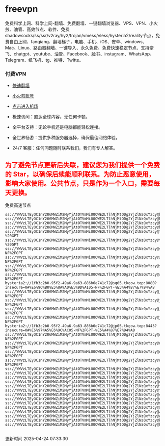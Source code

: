 # freevpn

免费科学上网、科学上网-翻墙、免费翻墙、一键翻墙浏览器、VPS、VPN、小火煎、油管、高效节点、软件、免费shadowsocks/ss/ssr/v2ray/hy2/trojan/vmess/vless/hysteria2/reality节点，免费自由上网、fanqiang、翻墙梯子，电脑、手机、iOS、安卓、windows、Mac、Linux、路由器翻墙、一键导入、永久免费、免费快速稳定节点、支持奈飞、chatgpt、youtube、油管、Facebook、脸书、instagram、WhatsApp、Telegram、纸飞机、tg、推特、Twitte。

### 付费VPN
* [快速翻墙](https://uhuio.top/) 

* [小火煎账号](https://free-clash.top/) 

* [点击进入机场](https://uhuio.top/) 

* 极速访问：直达全球内容，无任何卡顿。

* 全平台支持：无论手机还是电脑都能轻松连接。

* 全世界畅游：提供多种服务器选择，确保最佳网络体验。

* 24/7 客服：任何问题随时联系我们，我们有专人解答。

## <font color="red">为了避免节点更新后失联，建议您为我们提供一个免费的 Star，以确保后续能顺利联系。为防止恶意使用，影响大家使用。公共节点，只是作为一个入口，需要每天更换。</font>

免费高速节点

```ss://YWVzLTEyOC1nY206MWZiM2MyYjAtOTVmMi00OWE2LTlhNjMtODg2YjZlNzQxYzcy@hk01.jgrtoioceaw.help:50384#%E9%A6%99%E6%B8%AF01
ss://YWVzLTEyOC1nY206MWZiM2MyYjAtOTVmMi00OWE2LTlhNjMtODg2YjZlNzQxYzcy@hk02.jigreliewolf.click:17889#%E9%A6%99%E6%B8%AF02
ss://YWVzLTEyOC1nY206MWZiM2MyYjAtOTVmMi00OWE2LTlhNjMtODg2YjZlNzQxYzcy@hk03.jigreliewolf.click:10838#%E9%A6%99%E6%B8%AF03
ss://YWVzLTEyOC1nY206MWZiM2MyYjAtOTVmMi00OWE2LTlhNjMtODg2YjZlNzQxYzcy@hk04.jgrtoioceaw.help:29956#%E9%A6%99%E6%B8%AF04
ss://YWVzLTEyOC1nY206MWZiM2MyYjAtOTVmMi00OWE2LTlhNjMtODg2YjZlNzQxYzcy@hk05.ijgelrkasd.click:41284#%E9%A6%99%E6%B8%AF05
ss://YWVzLTEyOC1nY206MWZiM2MyYjAtOTVmMi00OWE2LTlhNjMtODg2YjZlNzQxYzcy@tw01.jigreliewolf.click:30995#%E5%8F%B0%E6%B9%BE01%20-%20GPT
ss://YWVzLTEyOC1nY206MWZiM2MyYjAtOTVmMi00OWE2LTlhNjMtODg2YjZlNzQxYzcy@tw02.ijgelrkasd.click:22610#%E5%8F%B0%E6%B9%BE02%20-%20GPT
ss://YWVzLTEyOC1nY206MWZiM2MyYjAtOTVmMi00OWE2LTlhNjMtODg2YjZlNzQxYzcy@sg01.jgrtoioceaw.help:55559#%E6%96%B0%E5%8A%A0%E5%9D%A101%20-NF%2FGPT
ss://YWVzLTEyOC1nY206MWZiM2MyYjAtOTVmMi00OWE2LTlhNjMtODg2YjZlNzQxYzcy@sg02.jigreliewolf.click:40574#%E6%96%B0%E5%8A%A0%E5%9D%A102%20-NF%2FGPT
ss://YWVzLTEyOC1nY206MWZiM2MyYjAtOTVmMi00OWE2LTlhNjMtODg2YjZlNzQxYzcy@sg03.ijgelrkasd.click:23716#%E6%96%B0%E5%8A%A0%E5%9D%A103%20-NF%2FGPT
ss://YWVzLTEyOC1nY206MWZiM2MyYjAtOTVmMi00OWE2LTlhNjMtODg2YjZlNzQxYzcy@sg04.jgrtoioceaw.help:17971#%E6%96%B0%E5%8A%A0%E5%9D%A104%20-NF%2FGPT
hysteria2://1fb3c2b0-95f2-49a6-9a63-886b6e741c72@sg05.tkgow.top:8080?insecure=0#%E6%96%B0%E5%8A%A0%E5%9D%A105-NF%2FGPT-%E5%A4%87%E7%94%A8
ss://YWVzLTEyOC1nY206MWZiM2MyYjAtOTVmMi00OWE2LTlhNjMtODg2YjZlNzQxYzcy@jp01.jgrtoioceaw.help:58645#%E6%97%A5%E6%9C%AC01%20-NF%2FGPT
ss://YWVzLTEyOC1nY206MWZiM2MyYjAtOTVmMi00OWE2LTlhNjMtODg2YjZlNzQxYzcy@jp02.jgrtoioceaw.help:47462#%E6%97%A5%E6%9C%AC02%20-NF%2FGPT
ss://YWVzLTEyOC1nY206MWZiM2MyYjAtOTVmMi00OWE2LTlhNjMtODg2YjZlNzQxYzcy@jp03.jigreliewolf.click:33414#%E6%97%A5%E6%9C%AC03%20-NF%2FGPT
ss://YWVzLTEyOC1nY206MWZiM2MyYjAtOTVmMi00OWE2LTlhNjMtODg2YjZlNzQxYzcy@jp04.ijgelrkasd.click:58223#%E6%97%A5%E6%9C%AC04%20-NF%2FGPT
hysteria2://1fb3c2b0-95f2-49a6-9a63-886b6e741c72@jp05.tkgow.top:8443?insecure=0#%E6%97%A5%E6%9C%AC05-NF%2FGPT-%E5%A4%87%E7%94%A8
ss://YWVzLTEyOC1nY206MWZiM2MyYjAtOTVmMi00OWE2LTlhNjMtODg2YjZlNzQxYzcy@us01.jgrtoioceaw.help:48129#%E7%BE%8E%E5%9B%BD01%20-NF%2FGPT
ss://YWVzLTEyOC1nY206MWZiM2MyYjAtOTVmMi00OWE2LTlhNjMtODg2YjZlNzQxYzcy@us02.jgrtoioceaw.help:44907#%E7%BE%8E%E5%9B%BD02%20-NF%2FGPT
ss://YWVzLTEyOC1nY206MWZiM2MyYjAtOTVmMi00OWE2LTlhNjMtODg2YjZlNzQxYzcy@us03.jigreliewolf.click:43330#%E7%BE%8E%E5%9B%BD03%20-NF%2FGPT
ss://YWVzLTEyOC1nY206MWZiM2MyYjAtOTVmMi00OWE2LTlhNjMtODg2YjZlNzQxYzcy@us04.ijgelrkasd.click:44130#%E7%BE%8E%E5%9B%BD04%20-NF%2FGPT
ss://YWVzLTEyOC1nY206MWZiM2MyYjAtOTVmMi00OWE2LTlhNjMtODg2YjZlNzQxYzcy@gb01.jgrtoioceaw.help:27765#%E8%8B%B1%E5%9B%BD01
ss://YWVzLTEyOC1nY206MWZiM2MyYjAtOTVmMi00OWE2LTlhNjMtODg2YjZlNzQxYzcy@gb02.jigreliewolf.click:52762#%E8%8B%B1%E5%9B%BD02
ss://YWVzLTEyOC1nY206MWZiM2MyYjAtOTVmMi00OWE2LTlhNjMtODg2YjZlNzQxYzcy@de01.jgrtoioceaw.help:20635#%E5%BE%B7%E5%9B%BD01
ss://YWVzLTEyOC1nY206MWZiM2MyYjAtOTVmMi00OWE2LTlhNjMtODg2YjZlNzQxYzcy@de02.jigreliewolf.click:52770#%E5%BE%B7%E5%9B%BD02
ss://YWVzLTEyOC1nY206MWZiM2MyYjAtOTVmMi00OWE2LTlhNjMtODg2YjZlNzQxYzcy@fr01.ijgelrkasd.click:32568#%E6%B3%95%E5%9B%BD01
ss://YWVzLTEyOC1nY206MWZiM2MyYjAtOTVmMi00OWE2LTlhNjMtODg2YjZlNzQxYzcy@fr02.jigreliewolf.click:45265#%E6%B3%95%E5%9B%BD02
ss://YWVzLTEyOC1nY206MWZiM2MyYjAtOTVmMi00OWE2LTlhNjMtODg2YjZlNzQxYzcy@ca01.jigreliewolf.click:30461#%E5%8A%A0%E6%8B%BF%E5%A4%A701
ss://YWVzLTEyOC1nY206MWZiM2MyYjAtOTVmMi00OWE2LTlhNjMtODg2YjZlNzQxYzcy@ca02.ijgelrkasd.click:24053#%E5%8A%A0%E6%8B%BF%E5%A4%A702
ss://YWVzLTEyOC1nY206MWZiM2MyYjAtOTVmMi00OWE2LTlhNjMtODg2YjZlNzQxYzcy@my01.jigreliewolf.click:52408#%E9%A9%AC%E6%9D%A5%E8%A5%BF%E4%BA%9A01
ss://YWVzLTEyOC1nY206MWZiM2MyYjAtOTVmMi00OWE2LTlhNjMtODg2YjZlNzQxYzcy@my02.ijgelrkasd.click:25519#%E9%A9%AC%E6%9D%A5%E8%A5%BF%E4%BA%9A02
ss://YWVzLTEyOC1nY206MWZiM2MyYjAtOTVmMi00OWE2LTlhNjMtODg2YjZlNzQxYzcy@au01.jgrtoioceaw.help:13460#%E6%BE%B3%E5%A4%A7%E5%88%A9%E4%BA%9A01
ss://YWVzLTEyOC1nY206MWZiM2MyYjAtOTVmMi00OWE2LTlhNjMtODg2YjZlNzQxYzcy@au02.ijgelrkasd.click:46073#%E6%BE%B3%E5%A4%A7%E5%88%A9%E4%BA%9A02
ss://YWVzLTEyOC1nY206MWZiM2MyYjAtOTVmMi00OWE2LTlhNjMtODg2YjZlNzQxYzcy@ko01.jgrtoioceaw.help:46108#%E9%9F%A9%E5%9B%BD01
ss://YWVzLTEyOC1nY206MWZiM2MyYjAtOTVmMi00OWE2LTlhNjMtODg2YjZlNzQxYzcy@ko02.jigreliewolf.click:50181#%E9%9F%A9%E5%9B%BD02


```
更新时间 2025-04-24 07:33:30